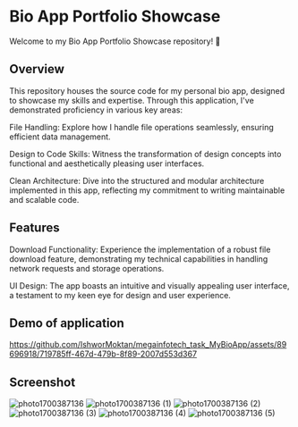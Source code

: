 # Bio App Portfolio Showcase
Welcome to my Bio App Portfolio Showcase repository! 🚀

## Overview
This repository houses the source code for my personal bio app, designed to showcase my skills and expertise. Through this application, I've demonstrated proficiency in various key areas:

File Handling: Explore how I handle file operations seamlessly, ensuring efficient data management.

Design to Code Skills: Witness the transformation of design concepts into functional and aesthetically pleasing user interfaces.

Clean Architecture: Dive into the structured and modular architecture implemented in this app, reflecting my commitment to writing maintainable and scalable code.

## Features
Download Functionality: Experience the implementation of a robust file download feature, demonstrating my technical capabilities in handling network requests and storage operations.

UI Design: The app boasts an intuitive and visually appealing user interface, a testament to my keen eye for design and user experience.
## Demo of application


https://github.com/IshworMoktan/megainfotech_task_MyBioApp/assets/89696918/719785ff-467d-479b-8f89-2007d553d367


## Screenshot
![photo1700387136](https://github.com/IshworMoktan/megainfotech_task_MyBioApp/assets/89696918/4485fb16-5381-4c5a-a4b6-f7673e92a6ae)
![photo1700387136 (1)](https://github.com/IshworMoktan/megainfotech_task_MyBioApp/assets/89696918/97062535-29f6-4efd-b663-f026f9e6b1c7)
![photo1700387136 (2)](https://github.com/IshworMoktan/megainfotech_task_MyBioApp/assets/89696918/b512f6fa-d745-4359-a084-29fdb7388ef9)
![photo1700387136 (3)](https://github.com/IshworMoktan/megainfotech_task_MyBioApp/assets/89696918/3f9009bc-fe52-4caf-8e07-f1afa7487db0)
![photo1700387136 (4)](https://github.com/IshworMoktan/megainfotech_task_MyBioApp/assets/89696918/5cfbc65f-541f-49b3-be06-2bae1a7354d1)
![photo1700387136 (5)](https://github.com/IshworMoktan/megainfotech_task_MyBioApp/assets/89696918/cfcf1a87-3d38-4c9c-bb3c-51f1b3af0fb3)
